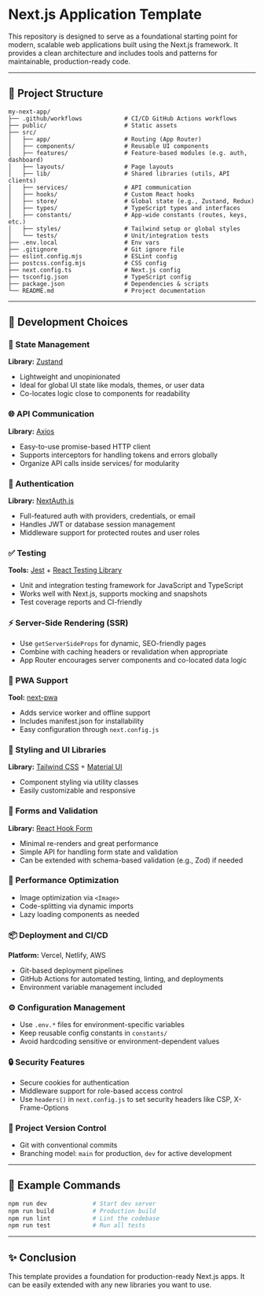 # Next.js Application Template

This repository is designed to serve as a foundational starting point for modern, scalable web applications built using the Next.js framework. It provides a clean architecture and includes tools and patterns for maintainable, production-ready code.

---

## 📁 Project Structure

```
my-next-app/
├── .github/workflows            # CI/CD GitHub Actions workflows
├── public/                      # Static assets
├── src/
│   ├── app/                     # Routing (App Router)
│   ├── components/              # Reusable UI components
│   ├── features/                # Feature-based modules (e.g. auth, dashboard)
│   ├── layouts/                 # Page layouts
│   ├── lib/                     # Shared libraries (utils, API clients)
│   ├── services/                # API communication
│   ├── hooks/                   # Custom React hooks
│   ├── store/                   # Global state (e.g., Zustand, Redux)
│   ├── types/                   # TypeScript types and interfaces
│   ├── constants/               # App-wide constants (routes, keys, etc.)
│   ├── styles/                  # Tailwind setup or global styles
│   └── tests/                   # Unit/integration tests
├── .env.local                   # Env vars
├── .gitignore                   # Git ignore file
├── eslint.config.mjs            # ESLint config
├── postcss.config.mjs           # CSS config
├── next.config.ts               # Next.js config
├── tsconfig.json                # TypeScript config
├── package.json                 # Dependencies & scripts
└── README.md                    # Project documentation

```

---

## 🔧 Development Choices

### 🧠 State Management
**Library:** [Zustand](https://github.com/pmndrs/zustand)
- Lightweight and unopinionated
- Ideal for global UI state like modals, themes, or user data
- Co-locates logic close to components for readability

### 🌐 API Communication
**Library:** [Axios](https://axios-http.com/)
- Easy-to-use promise-based HTTP client
- Supports interceptors for handling tokens and errors globally
- Organize API calls inside services/ for modularity

### 🔐 Authentication
**Library:** [NextAuth.js](https://next-auth.js.org/)
- Full-featured auth with providers, credentials, or email
- Handles JWT or database session management
- Middleware support for protected routes and user roles

### ✅ Testing
**Tools:** [Jest](https://jestjs.io/) + [React Testing Library](https://testing-library.com/docs/react-testing-library/intro/)
- Unit and integration testing framework for JavaScript and TypeScript
- Works well with Next.js, supports mocking and snapshots
- Test coverage reports and CI-friendly

### ⚡ Server-Side Rendering (SSR)
- Use `getServerSideProps` for dynamic, SEO-friendly pages
- Combine with caching headers or revalidation when appropriate
- App Router encourages server components and co-located data logic

### 📱 PWA Support
**Tool:** [next-pwa](https://github.com/shadowwalker/next-pwa)
- Adds service worker and offline support
- Includes manifest.json for installability
- Easy configuration through `next.config.js`

### 🎨 Styling and UI Libraries
**Library:** [Tailwind CSS](https://tailwindcss.com/) + [Material UI](https://mui.com/material-ui/)
- Component styling via utility classes
- Easily customizable and responsive

### 📝 Forms and Validation
**Library:** [React Hook Form](https://react-hook-form.com/)
- Minimal re-renders and great performance
- Simple API for handling form state and validation
- Can be extended with schema-based validation (e.g., Zod) if needed

### 🚀 Performance Optimization
- Image optimization via `<Image>`
- Code-splitting via dynamic imports
- Lazy loading components as needed

### 📦 Deployment and CI/CD
**Platform:** Vercel, Netlify, AWS
- Git-based deployment pipelines
- GitHub Actions for automated testing, linting, and deployments
- Environment variable management included

### ⚙️ Configuration Management
- Use ``.env.*`` files for environment-specific variables
- Keep reusable config constants in `constants/`
- Avoid hardcoding sensitive or environment-dependent values

### 🔒 Security Features
- Secure cookies for authentication
- Middleware support for role-based access control
- Use `headers()` in `next.config.js` to set security headers like CSP, X-Frame-Options

### 🔁 Project Version Control
- Git with conventional commits
- Branching model: `main` for production, `dev` for active development


---


## 🧪 Example Commands

```bash
npm run dev             # Start dev server
npm run build           # Production build
npm run lint            # Lint the codebase
npm run test            # Run all tests
```

---

## ✨ Conclusion

This template provides a foundation for production-ready Next.js apps. It can be easily extended with any new libraries you want to use.